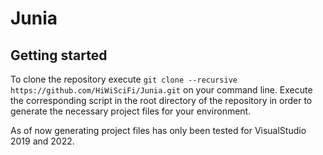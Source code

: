 # Junia
## Getting started
To clone the repository execute `git clone --recursive https://github.com/HiWiSciFi/Junia.git` on your command line.
Execute the corresponding script in the root directory of the repository in order to generate the necessary project files for your environment.

As of now generating project files has only been tested for VisualStudio 2019 and 2022.